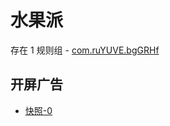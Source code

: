 # 水果派

存在 1 规则组 - [com.ruYUVE.bgGRHf](/src/apps/com.ruYUVE.bgGRHf.ts)

## 开屏广告

- [快照-0](https://i.gkd.li/i/14667107)
